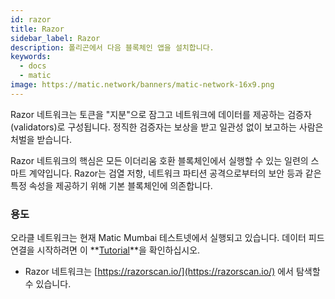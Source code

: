 ```yaml
---
id: razor
title: Razor
sidebar_label: Razor
description: 폴리곤에서 다음 블록체인 앱을 설치합니다.
keywords:
  - docs
  - matic
image: https://matic.network/banners/matic-network-16x9.png
---
```


Razor 네트워크는 토큰을 "지분"으로 잠그고 네트워크에 데이터를 제공하는 검증자 (validators)로 구성됩니다. 정직한 검증자는 보상을 받고 일관성 없이 보고하는 사람은 처벌을 받습니다.

Razor 네트워크의 핵심은 모든 이더리움 호환 블록체인에서 실행할 수 있는 일련의 스마트 계약입니다. Razor는 검열 저항, 네트워크 파티션 공격으로부터의 보안 등과 같은 특정 속성을 제공하기 위해 기본 블록체인에 의존합니다.

### 용도

오라클 네트워크는 현재 Matic Mumbai 테스트넷에서 실행되고 있습니다. 데이터 피드 연결을 시작하려면 이 **[Tutorial](https://docs.razor.network/)**을 확인하십시오.

- Razor 네트워크는 [https://razorscan.io/](https://razorscan.io/) 에서 탐색할 수 있습니다. 

